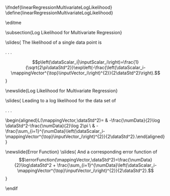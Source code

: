 \ifndef{linearRegressionMultivariateLogLikelihood}
\define{linearRegressionMultivariateLogLikelihood}

\editme

\subsection{Log Likelihood for Multivariate Regression}

\slides{
The likelihood of a single data point is

. . .

$$p\left(\dataScalar_i|\inputScalar_i\right)=\frac{1}{\sqrt{2\pi\dataStd^2}}\exp\left(-\frac{\left(\dataScalar_i-\mappingVector^{\top}\inputVector_i\right)^{2}}{2\dataStd^2}\right).$$}

\newslide{Log Likelihood for Multivariate Regression}

\slides{
Leading to a log likelihood for the data set of

. . . 

\begin{aligned}L(\mappingVector,\dataStd^2)= & -\frac{\numData}{2}\log \dataStd^2-\frac{\numData}{2}\log 2\pi \\ & -\frac{\sum_{i=1}^{\numData}\left(\dataScalar_i-\mappingVector^{\top}\inputVector_i\right)^{2}}{2\dataStd^2}.\end{aligned}
}

\newslide{Error Function}
\slides{
And a corresponding error function of
$$\errorFunction(\mappingVector,\dataStd^2)=\frac{\numData}{2}\log\dataStd^2 + \frac{\sum_{i=1}^{\numData}\left(\dataScalar_i-\mappingVector^{\top}\inputVector_i\right)^{2}}{2\dataStd^2}.$$
}

\endif
